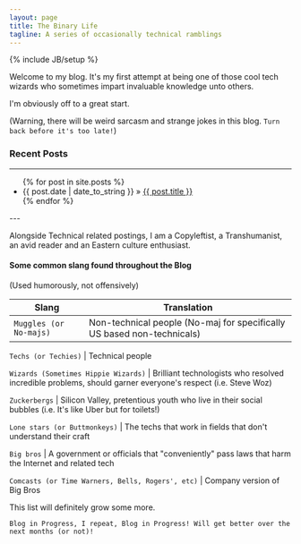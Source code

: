 ```yaml
---
layout: page
title: The Binary Life
tagline: A series of occasionally technical ramblings
---
```

{% include JB/setup %}

Welcome to my blog. It's my first attempt at being one of those cool tech wizards who sometimes impart invaluable 
knowledge unto others. 

I'm obviously off to a great start. 

(Warning, there will be weird sarcasm and strange jokes in this blog. `Turn back before it's too late!`)

### Recent Posts

---
<ul class="posts">
  {% for post in site.posts %}
    <li><span>{{ post.date | date_to_string }}</span> &raquo; <a href="{{ BASE_PATH }}{{ post.url }}">{{ post.title }}</a></li>
  {% endfor %}
</ul>
---

Alongside Technical related postings, I am a Copyleftist, a Transhumanist, an avid reader and an Eastern culture enthusiast.

#### Some common slang found throughout the Blog
(Used humorously, not offensively)

 Slang | Translation 
---| ---
 `Muggles (or No-majs)` | Non-technical people (No-maj for specifically US based non-technicals) 

`Techs (or Techies)` | Technical people 

`Wizards (Sometimes Hippie Wizards)` | Brilliant technologists who resolved incredible problems, should garner everyone's respect (i.e. Steve Woz)

`Zuckerbergs` | Silicon Valley, pretentious youth who live in their social bubbles (i.e. It's like Uber but for toilets!)

`Lone stars (or Buttmonkeys)` | The techs that work in fields that don't understand their craft

`Big bros` | A government or officials that "conveniently" pass laws that harm the Internet and related tech

`Comcasts (or Time Warners, Bells, Rogers', etc)` | Company version of Big Bros


This list will definitely grow some more.

`Blog in Progress, I repeat, Blog in Progress! Will get better over the next months (or not)!`



